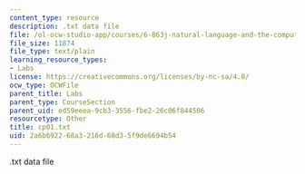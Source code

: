 ```yaml
---
content_type: resource
description: .txt data file
file: /ol-ocw-studio-app/courses/6-863j-natural-language-and-the-computer-representation-of-knowledge-spring-2003/2a6b692268a3216d68d35f9de6694b54_cp01.txt
file_size: 11874
file_type: text/plain
learning_resource_types:
- Labs
license: https://creativecommons.org/licenses/by-nc-sa/4.0/
ocw_type: OCWFile
parent_title: Labs
parent_type: CourseSection
parent_uid: ed59eeea-9cb3-3556-fbe2-26c06f844506
resourcetype: Other
title: cp01.txt
uid: 2a6b6922-68a3-216d-68d3-5f9de6694b54
---
```

.txt data file